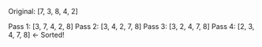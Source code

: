 Original: [7, 3, 8, 4, 2]

Pass 1:   [3, 7, 4, 2, 8]
Pass 2:   [3, 4, 2, 7, 8]
Pass 3:   [3, 2, 4, 7, 8]
Pass 4:   [2, 3, 4, 7, 8]   ← Sorted!
